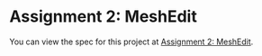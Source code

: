 # Assignment 2: MeshEdit

You can view the spec for this project at [Assignment 2: MeshEdit](https://cs184.eecs.berkeley.edu/sp21/docs/proj2).
